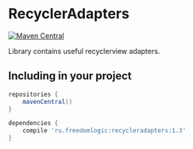 # RecyclerAdapters
[![Maven Central](https://maven-badges.herokuapp.com/maven-central/ru.freedomlogic/recycleradapters/badge.svg)](https://maven-badges.herokuapp.com/maven-central/ru.freedomlogic/recycleradapters)

Library contains useful recyclerview adapters.

## Including in your project
```groovy
repositories {
    mavenCentral()
}

dependencies {
    compile 'ru.freedomlogic:recycleradapters:1.3'
}
```
